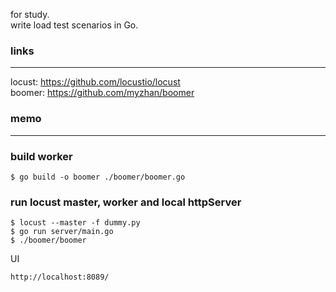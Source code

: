 for study.  
write load test scenarios in Go.

### links
---
locust: https://github.com/locustio/locust  
boomer: https://github.com/myzhan/boomer

### memo
---
### build worker
```
$ go build -o boomer ./boomer/boomer.go
```
### run locust master, worker and local httpServer
```
$ locust --master -f dummy.py
$ go run server/main.go
$ ./boomer/boomer
```

UI
```
http://localhost:8089/
```
